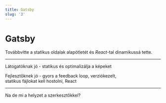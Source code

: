 ```yaml
---
title: Gatsby
slug: '3'
---
```


# Gatsby

Továbbvitte a statikus oldalak alapötletét és _React_-tal dinamikussá tette.

---

Látogatóknak jó - statikus és optimalizálja a képeket

Fejlesztőknek jó - gyors a feedback loop, verziókezelt, <br>
statikus fájlokat kell hostolni, React

---

Na de mi a helyzet a szerkesztőkkel?
